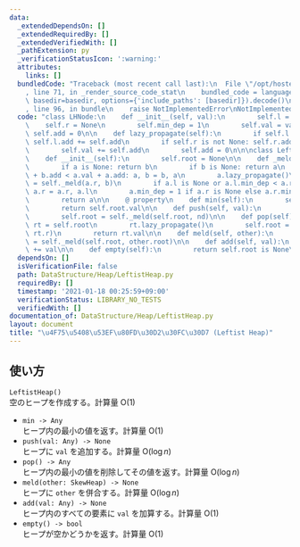 ```yaml
---
data:
  _extendedDependsOn: []
  _extendedRequiredBy: []
  _extendedVerifiedWith: []
  _pathExtension: py
  _verificationStatusIcon: ':warning:'
  attributes:
    links: []
  bundledCode: "Traceback (most recent call last):\n  File \"/opt/hostedtoolcache/Python/3.9.1/x64/lib/python3.9/site-packages/onlinejudge_verify/documentation/build.py\"\
    , line 71, in _render_source_code_stat\n    bundled_code = language.bundle(stat.path,\
    \ basedir=basedir, options={'include_paths': [basedir]}).decode()\n  File \"/opt/hostedtoolcache/Python/3.9.1/x64/lib/python3.9/site-packages/onlinejudge_verify/languages/python.py\"\
    , line 96, in bundle\n    raise NotImplementedError\nNotImplementedError\n"
  code: "class LHNode:\n    def __init__(self, val):\n        self.l = None\n    \
    \    self.r = None\n        self.min_dep = 1\n        self.val = val\n       \
    \ self.add = 0\n\n    def lazy_propagate(self):\n        if self.l is not None:\
    \ self.l.add += self.add\n        if self.r is not None: self.r.add += self.add\n\
    \        self.val += self.add\n        self.add = 0\n\n\nclass LeftistHeap:\n\
    \    def __init__(self):\n        self.root = None\n\n    def _meld(self, a, b):\n\
    \        if a is None: return b\n        if b is None: return a\n        if b.val\
    \ + b.add < a.val + a.add: a, b = b, a\n        a.lazy_propagate()\n        a.r\
    \ = self._meld(a.r, b)\n        if a.l is None or a.l.min_dep < a.r.min_dep: a.l,\
    \ a.r = a.r, a.l\n        a.min_dep = 1 if a.r is None else a.r.min_dep + 1\n\
    \        return a\n\n    @ property\n    def min(self):\n        self.root.lazy_propagate()\n\
    \        return self.root.val\n\n    def push(self, val):\n        nd = LHNode(val)\n\
    \        self.root = self._meld(self.root, nd)\n\n    def pop(self):\n       \
    \ rt = self.root\n        rt.lazy_propagate()\n        self.root = self._meld(rt.l,\
    \ rt.r)\n        return rt.val\n\n    def meld(self, other):\n        self.root\
    \ = self._meld(self.root, other.root)\n\n    def add(self, val):\n        self.root.add\
    \ += val\n\n    def empty(self):\n        return self.root is None\n"
  dependsOn: []
  isVerificationFile: false
  path: DataStructure/Heap/LeftistHeap.py
  requiredBy: []
  timestamp: '2021-01-18 00:25:59+09:00'
  verificationStatus: LIBRARY_NO_TESTS
  verifiedWith: []
documentation_of: DataStructure/Heap/LeftistHeap.py
layout: document
title: "\u4F75\u5408\u53EF\u80FD\u30D2\u30FC\u30D7 (Leftist Heap)"
---
```

## 使い方
`LeftistHeap()`  
空のヒープを作成する。計算量 $\mathrm{O}(1)$
- `min -> Any`  
ヒープ内の最小の値を返す。計算量 $\mathrm{O}(1)$
- `push(val: Any) -> None`  
ヒープに `val` を追加する。計算量 $\mathrm{O}(\log n)$
- `pop() -> Any`  
ヒープ内の最小の値を削除してその値を返す。計算量 $\mathrm{O}(\log n)$
- `meld(other: SkewHeap) -> None`  
ヒープに `other` を併合する。計算量 $\mathrm{O}(\log n)$
- `add(val: Any) -> None`  
ヒープ内のすべての要素に `val` を加算する。計算量 $\mathrm{O}(1)$
- `empty() -> bool`  
ヒープが空かどうかを返す。計算量 $\mathrm{O}(1)$
